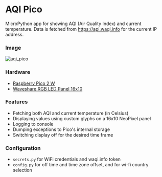 # AQI Pico

MicroPython app for showing AQI (Air Quality Index) and current temperature. Data is fetched from https://api.waqi.info for the current IP address.

### Image

![aqi_pico](https://github.com/user-attachments/assets/79ed36c1-6001-4137-af24-85933f32e107)

### Hardware

* [Raspberry Pico 2 W](https://www.raspberrypi.com/products/raspberry-pi-pico-2/)
* [Waveshare RGB LED Panel 16x10](https://www.waveshare.com/wiki/Pico-RGB-LED)

### Features

* Fetching both AQI and current temperature (in Celsius)
* Displaying values using custom glyphs on a 16x10 NeoPixel panel
* Logging to console
* Dumping exceptions to Pico's internal storage
* Switching display off for the desired time frame

### Configuration

* `secrets.py` for WiFi credentials and waqi.info token
* `config.py` for off time and time zone offset, and for wi-fi country selection
